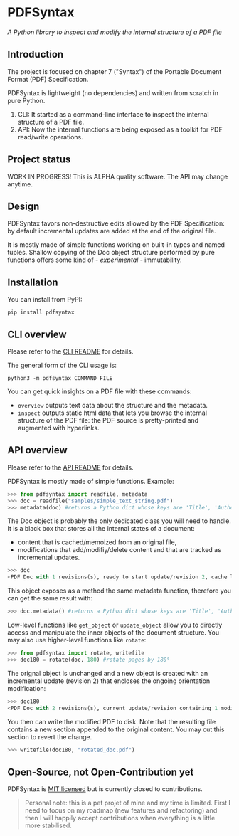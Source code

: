 PDFSyntax
=========

*A Python library to inspect and modify the internal structure of a PDF file*

## Introduction

The project is focused on chapter 7 ("Syntax") of the Portable Document Format (PDF) Specification.

PDFSyntax is lightweight (no dependencies) and written from scratch in pure Python. 

1. CLI: It started as a command-line interface to inspect the internal structure of a PDF file.
2. API: Now the internal functions are being exposed as a toolkit for PDF read/write operations.

## Project status

WORK IN PROGRESS! This is ALPHA quality software. The API may change anytime.

## Design

PDFSyntax favors non-destructive edits allowed by the PDF Specification: by default incremental updates are added at the end of the original file.

It is mostly made of simple functions working on built-in types and named tuples. Shallow copying of the Doc object structure performed by pure functions offers some kind of - *experimental* - immutability.

## Installation

You can install from PyPI:

    pip install pdfsyntax

## CLI overview

Please refer to the [CLI README](https://github.com/desgeeko/pdfsyntax/blob/main/docs/cli.md) for details.

The general form of the CLI usage is:

    python3 -m pdfsyntax COMMAND FILE

You can get quick insights on a PDF file with these commands:
- `overview` outputs text data about the structure and the metadata. 
- `inspect` outputs static html data that lets you browse the internal structure of the PDF file: the PDF source is pretty-printed and augmented with hyperlinks.

## API overview

Please refer to the [API README](https://github.com/desgeeko/pdfsyntax/blob/main/docs/api.md) for details.

PDFSyntax is mostly made of simple functions. Example:

```Python
>>> from pdfsyntax import readfile, metadata
>>> doc = readfile("samples/simple_text_string.pdf")
>>> metadata(doc) #returns a Python dict whose keys are 'Title', 'Author', 'Subject', etc...
```

The Doc object is probably the only dedicated class you will need to handle. It is a black box that stores all the internal states of a document:
- content that is cached/memoized from an original file,
- modifications that add/modifiy/delete content and that are tracked as incremental updates.

```Python
>>> doc
<PDF Doc with 1 revisions(s), ready to start update/revision 2, cache loaded with 0 / 7 objects>
```

This object exposes as a method the same metadata function, therefore you can get the same result with:

```Python
>>> doc.metadata() #returns a Python dict whose keys are 'Title', 'Author', 'Subject', etc...
```

Low-level functions like `get_object` or `update_object` allow you to directly access and manipulate the inner objects of the document structure.
You may also use higher-level functions like `rotate`:

```Python
>>> from pdfsyntax import rotate, writefile
>>> doc180 = rotate(doc, 180) #rotate pages by 180°
```

The orignal object is unchanged and a new object is created with an incremental update (revision 2) that encloses the ongoing orientation modification:

```Python
>>> doc180
<PDF Doc with 2 revisions(s), current update/revision containing 1 modifications, cache loaded with 3 / 7 objects>
```

You then can write the modified PDF to disk. Note that the resulting file contains a new section appended to the original content. You may cut this section to revert the change.

```Python
>>> writefile(doc180, "rotated_doc.pdf")
```


## Open-Source, not Open-Contribution yet

PDFSyntax is [MIT licensed](https://github.com/desgeeko/pdfsyntax/blob/main/LICENCE) but is currently closed to contributions.
> Personal note: this is a pet projet of mine and my time is limited. First I need to focus on my roadmap (new features and refactoring) and then I will happily accept contributions when everything is a little more stabilised. 



